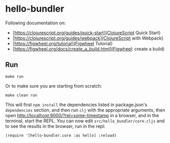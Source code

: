 # hello-bundler

Following documentation on:

- [https://clojurescript.org/guides/quick-start](ClojureScript Quick Start)
- [https://clojurescript.org/guides/webpack](ClojureScript with Webpack)
- [https://figwheel.org/tutorial](Figwheel Tutorial)
- [https://figwheel.org/docs/create_a_build.html](Figwheel: create a build)

## Run

```
make run
```

Or to make sure you are starting from scratch:

```
make clean run
```

This will first `npm install` the dependencies listed in
package.json's `dependencies` section, and then run `clj` with the
appropriate arguments, then open
[http://localhost:9000/?rel=some-timestamp](http://localhost:9000/?rel=some-timestamp)
in a browser, and in the terminal, start the REPL.
You can now edit `src/hello_bundler/core.cljs` and to see the results in the browser, run in the repl:

```
(require '[hello-bundler.core :as hello] :reload)
```





